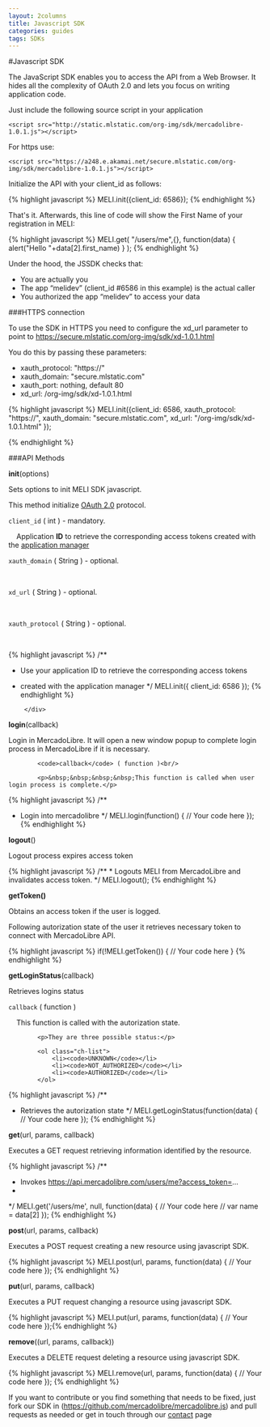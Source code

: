 ```yaml
---
layout: 2columns
title: Javascript SDK
categories: guides
tags: SDKs
---
```



#Javascript SDK

The JavaScript SDK enables you to access the API from a Web Browser.
It  hides all the complexity of OAuth 2.0 and lets you focus on writing application code.

Just include the following source script in your application
	
	<script src="http://static.mlstatic.com/org-img/sdk/mercadolibre-1.0.1.js"></script>

For https use: 

    <script src="https://a248.e.akamai.net/secure.mlstatic.com/org-img/sdk/mercadolibre-1.0.1.js"></script>
	
Initialize the API with your client_id as follows:

{% highlight javascript %}
MELI.init({client_id: 6586});
{% endhighlight %}
	

That's it. Afterwards, this line of code will show the First Name of your registration in MELI:

{% highlight javascript %}
MELI.get(
  "/users/me",{},
    function(data) { alert("Hello "+data[2].first_name) }
);
{% endhighlight %}

Under the hood, the JSSDK checks that:
- You are actually you
- The app “melidev” (client_id #6586 in this example) is the actual caller
- You authorized the app “melidev” to access your data
    

###HTTPS connection

To use the SDK in HTTPS you need to configure the xd_url parameter to point to https://secure.mlstatic.com/org-img/sdk/xd-1.0.1.html
 
You do this by passing these parameters: 

- xauth_protocol: "https://" 
- xauth_domain: "secure.mlstatic.com" 
- xauth_port: nothing, default 80
- xd_url: /org-img/sdk/xd-1.0.1.html 


{% highlight javascript %}
MELI.init({client_id: 6586,
    xauth_protocol: "https://",
	xauth_domain: "secure.mlstatic.com",
	xd_url: "/org-img/sdk/xd-1.0.1.html"
});

{% endhighlight %}



###API Methods

<div class="ch-box">
	<div id="init">
		<p><strong>init</strong>(options)</p>
		<div>
			<p>Sets options to init	MELI SDK javascript.</p>
			<p>This method initialize <a href="http://tools.ietf.org/pdf/draft-ietf-oauth-v2-12.pdf">OAuth 2.0</a> protocol.</p>

<code>client_id</code> ( int ) - mandatory. <br/> 
	
&nbsp;&nbsp;&nbsp;&nbsp;Application <strong>ID</strong> to retrieve the corresponding access tokens created with the <a href="http://applications.mercadolibre.com/">application manager</a> <br/> 

<code>xauth_domain</code> ( String ) - optional. <br/> 
	
&nbsp;&nbsp;&nbsp;&nbsp;<br/> 

<code>xd_url</code> ( String ) - optional. <br/> 
	
&nbsp;&nbsp;&nbsp;&nbsp;<br/> 

<code>xauth_protocol</code> ( String ) - optional. <br/> 
	
&nbsp;&nbsp;&nbsp;&nbsp;<br/> 


{% highlight javascript %}
/**
 * Use your application ID to retrieve the corresponding access tokens 
 * created with the application manager
 */
MELI.init({ client_id: 6586 });
{% endhighlight %}

		</div>
	</div>
</div>
<script>
	var foo = $("#init").expando();
</script>

<div class="ch-box">
	<div id="login">
		<p><strong>login</strong>(callback)</p>
		<div>
			<p>Login in MercadoLibre. It will open a new window popup to complete login process in MercadoLibre if it is necessary.</p>  

			<code>callback</code> ( function )<br/> 
	
			<p>&nbsp;&nbsp;&nbsp;&nbsp;This function is called when user login process is complete.</p>

{% highlight javascript %}
/**
 * Login into mercadolibre
 */
MELI.login(function() {
	// Your code here
});
{% endhighlight %}
		</div>
	</div>
</div>
<script>
	var foo = $("#login").expando();
</script>

<div class="ch-box">
	<div id="logout">
		<p><strong>logout</strong>()</p>
		<div>
			<p>Logout process expires access token</p>
{% highlight javascript %}
/**
 * Logouts MELI from MercadoLibre and invalidates access token.
 */
MELI.logout();
{% endhighlight %}
		</div>
	</div>
</div>

<script>
	var foo = $("#logout").expando();
</script>

<div class="ch-box">
	<div id="getToken">
		<p><strong><strong>getToken</strong>()</strong></p>
		<div>
			<p>Obtains an access token if the user is logged.</p>
			<p>Following autorization state of the user it retrieves necessary token to connect with MercadoLibre API.</p>
{% highlight javascript %}
if(!MELI.getToken()) {
	// Your code here
} 
{% endhighlight %}
		</div>
	</div>
</div>

<script>
	var foo = $("#getToken").expando();
</script>

<div class="ch-box">
	<div id="getLoginStatus">
		<p><strong>getLoginStatus</strong>(callback)</p>
		<div>
			<p>Retrieves logins status</p>
			<code>callback</code> ( function )<br/> 
			<p>&nbsp;&nbsp;&nbsp;&nbsp;This function is called with the autorization state.</p>

			<p>They are three possible status:</p>

			<ol class="ch-list">
				<li><code>UNKNOWN</code></li>
				<li><code>NOT_AUTHORIZED</code></li>
				<li><code>AUTHORIZED</code></li>
			</ol>
			
{% highlight javascript %}
/**
 * Retrieves the autorization state
 */
MELI.getLoginStatus(function(data) {
	// Your code here
});
{% endhighlight %}
		</div>
	</div>
</div>

<script>
	var foo = $("#getLoginStatus").expando();
</script>

<div class="ch-box">
	<div id="get">
		<p><strong>get</strong>(url, params, callback)</p>
		<div>
			<p>Executes a GET request retrieving information identified by the resource.</p>

{% highlight javascript %}
/**
 * Invokes https://api.mercadolibre.com/users/me?access_token=...
 *
 */
MELI.get('/users/me', null, function(data) {
    // Your code here
    // var name = data[2]
});
{% endhighlight %}
		</div>
	</div>
</div>

<script>
	var foo = $("#get").expando();
</script>

<div class="ch-box">
	<div id="post">
		<p><strong>post</strong>(url, params, callback)</p>
		<div>
			<p>Executes a POST request creating a new resource using javascript SDK. </p>
{% highlight javascript %}
MELI.post(url, params, function(data) {
	// Your code here
});
{% endhighlight %}
		</div>
	</div>
</div>

<script>
	var foo = $("#post").expando();
</script>



<div class="ch-box">
	<div id="put">
		<p><strong>put</strong>(url, params, callback)</p>
		<div>
			<p>Executes a PUT request changing a resource using javascript SDK. </p>
{% highlight javascript %}
MELI.put(url, params, function(data) {
	// Your code here
});{% endhighlight %}
		</div>
	</div>
</div>

<script>
	var foo = $("#put").expando();
</script>



<div class="ch-box">
	<div id="remove">
		<p><strong>remove</strong>((url, params, callback))</p>
		<div>
			<p>Executes a DELETE request deleting a resource using javascript SDK. </p>
{% highlight javascript %}
MELI.remove(url, params, function(data) {
	// Your code here
});
{% endhighlight %}
		</div>
	</div>
</div>

<script>
	var foo = $("#remove").expando();
</script>

If you want to contribute or you find something that needs to be fixed, just fork our SDK in (https://github.com/mercadolibre/mercadolibre.js) and pull requests as needed or get in touch
through our [contact](/discuss) page


